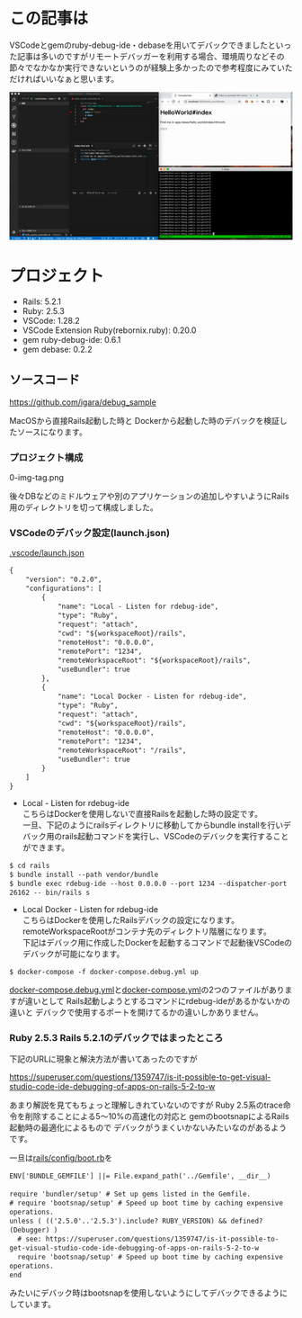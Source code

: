 # この記事は

VSCodeとgemのruby-debug-ide・debaseを用いてデバックできましたといった記事は多いのですがリモートデバッガーを利用する場合、環境周りなどその節々でなかなか実行できないというのが経験上多かったので参考程度にみていただければいいなぁと思います。

![ezgif-1-d3ba8c59123c.gif](0-md.gif)


# プロジェクト

- Rails: 5.2.1
- Ruby: 2.5.3
- VSCode: 1.28.2
- VSCode Extension Ruby(rebornix.ruby): 0.20.0
- gem ruby-debug-ide: 0.6.1
- gem debase: 0.2.2

## ソースコード

https://github.com/igara/debug_sample

MacOSから直接Rails起動した時と
Dockerから起動した時のデバックを検証したソースになります。

### プロジェクト構成

0-img-tag.png

後々DBなどのミドルウェアや別のアプリケーションの追加しやすいようにRails用のディレクトリを切って構成しました。

### VSCodeのデバック設定(launch.json)

[.vscode/launch.json](https://github.com/igara/debug_sample/blob/master/.vscode/launch.json)

```
{
    "version": "0.2.0",
    "configurations": [
        {
            "name": "Local - Listen for rdebug-ide",
            "type": "Ruby",
            "request": "attach",
            "cwd": "${workspaceRoot}/rails",
            "remoteHost": "0.0.0.0",
            "remotePort": "1234",
            "remoteWorkspaceRoot": "${workspaceRoot}/rails",
            "useBundler": true
        },
        {
            "name": "Local Docker - Listen for rdebug-ide",
            "type": "Ruby",
            "request": "attach",
            "cwd": "${workspaceRoot}/rails",
            "remoteHost": "0.0.0.0",
            "remotePort": "1234",
            "remoteWorkspaceRoot": "/rails",
            "useBundler": true
        }
    ]
}
```

- Local - Listen for rdebug-ide  
  こちらはDockerを使用しないで直接Railsを起動した時の設定です。  
  一旦、下記のようにrailsディレクトリに移動してからbundle installを行いデバック用のrails起動コマンドを実行し、VSCodeのデバックを実行することができます。

```
$ cd rails
$ bundle install --path vendor/bundle
$ bundle exec rdebug-ide --host 0.0.0.0 --port 1234 --dispatcher-port 26162 -- bin/rails s
```

- Local Docker - Listen for rdebug-ide  
  こちらはDockerを使用したRailsデバックの設定になります。  
  remoteWorkspaceRootがコンテナ先のディレクトリ階層になります。  
  下記はデバック用に作成したDockerを起動するコマンドで起動後VSCodeのデバックが可能になります。

```
$ docker-compose -f docker-compose.debug.yml up
```

[docker-compose.debug.yml](https://github.com/igara/debug_sample/blob/master/docker-compose.debug.yml)と[docker-compose.yml](https://github.com/igara/debug_sample/blob/master/docker-compose.yml)の2つのファイルがありますが違いとして
Rails起動しようとするコマンドにrdebug-ideがあるかないかの違いと
デバックで使用するポートを開けてるかの違いしかありません。

### Ruby 2.5.3 Rails 5.2.1のデバックではまったところ

下記のURLに現象と解決方法が書いてあったのですが

https://superuser.com/questions/1359747/is-it-possible-to-get-visual-studio-code-ide-debugging-of-apps-on-rails-5-2-to-w

あまり解説を見てもちょっと理解しきれていないのですが
Ruby 2.5系のtrace命令を削除することによる5～10%の高速化の対応と
gemのbootsnapによるRails起動時の最適化によるもので
デバックがうまくいかないみたいなのがあるようです。

一旦は[rails/config/boot.rb](https://github.com/igara/debug_sample/blob/master/rails/config/boot.rb)を

```
ENV['BUNDLE_GEMFILE'] ||= File.expand_path('../Gemfile', __dir__)

require 'bundler/setup' # Set up gems listed in the Gemfile.
# require 'bootsnap/setup' # Speed up boot time by caching expensive operations.
unless ( (('2.5.0'..'2.5.3').include? RUBY_VERSION) && defined?(Debugger) )
  # see: https://superuser.com/questions/1359747/is-it-possible-to-get-visual-studio-code-ide-debugging-of-apps-on-rails-5-2-to-w
  require 'bootsnap/setup' # Speed up boot time by caching expensive operations.
end
```

みたいにデバック時はbootsnapを使用しないようにしてデバックできるようにしています。
